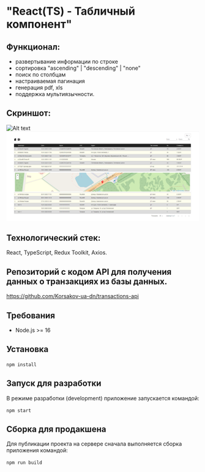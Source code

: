 # "React(TS) - Табличный компонент"

## Функционал:
  - развертывание информации по строке
  - сортировка "ascending" | "descending" | "none"
  - поиск по столбцам
  - настраиваемая пагинация
  - генерация pdf, xls
  - поддержка мультиязычности.

## Скриншот:
![Alt text](/../screenshot/screenshot/screenshot.png?raw=true "Табличный компонент")
![Alt text](https://github.com/Korsakov-ua-dn/react-table-component/blob/screenshot/screenshot/screenshot.png?raw=true)


## Технологический стек:

React, TypeScript, Redux Toolkit, Axios.

## Репозиторий с кодом API для получения данных о транзакциях из базы данных.

https://github.com/Korsakov-ua-dn/transactions-api

## Требования

- Node.js >= 16

## Установка

`npm install`

## Запуск для разработки

В режиме разработки (development) приложение запускается командой:

`npm start`

## Сборка для продакшена

Для публикации проекта на сервере сначала выполняется сборка приложения командой:

`npm run build`
